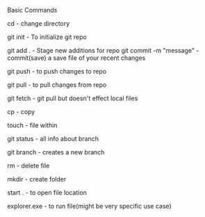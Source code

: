 <!-- git basics -->


Basic Commands

cd - change directory

git init - To initialize git repo


git add . - Stage new additions for repo 
git commit -m "message" -commit(save) a save file of your recent changes

git push - to push changes to repo

git pull - to pull changes from repo

git fetch - git pull but doesn't effect local files 

cp - copy

touch - file within

git status - all info about branch

git branch - creates a new branch



rm - delete file

mkdir - create folder

start . - to open file location

explorer.exe - to run file(might be very specific use case)

